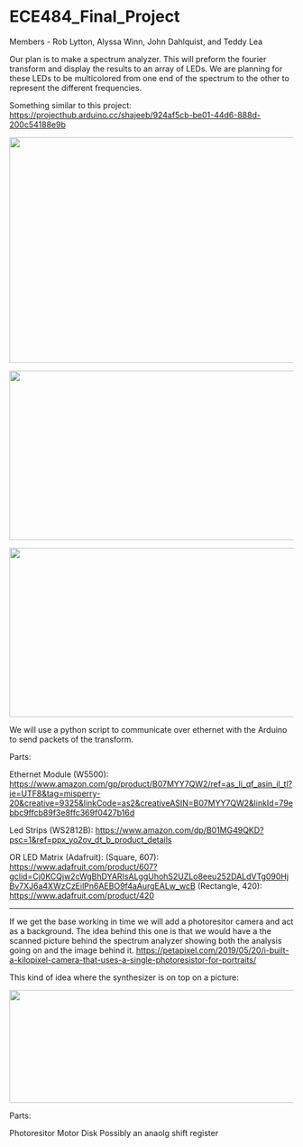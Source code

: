 # ECE484_Final_Project

Members - Rob Lytton, Alyssa Winn, John Dahlquist, and Teddy Lea

Our plan is to make a spectrum analyzer. 
This will preform the fourier transform and display the results to an array of LEDs.  We are planning for these LEDs to be multicolored from one end of the spectrum to the other to represent the different frequencies.

Something similar to this project:
https://projecthub.arduino.cc/shajeeb/924af5cb-be01-44d6-888d-200c54188e9b
<p align="center">
  <img width="600" height="400" src= https://user-images.githubusercontent.com/95442814/225405335-9c833da3-c541-4728-874f-bafeebf9d219.png>
</p>
  
<p align="center">
  <img width="600" height="300" src= https://user-images.githubusercontent.com/95442814/225405623-d3ffba57-ff7c-4a81-aaff-b2ea86bff315.png>
</p>

<p align="center">
  <img width="600" height="300" src= https://https://i.imgur.com/GPvFUbU.jpg>
</p>



We will use a python script to communicate over ethernet with the Arduino to send packets of the transform.

Parts:

Ethernet Module (W5500): https://www.amazon.com/gp/product/B07MYY7QW2/ref=as_li_qf_asin_il_tl?ie=UTF8&tag=misperry-20&creative=9325&linkCode=as2&creativeASIN=B07MYY7QW2&linkId=79ebbc9ffcb89f3e8ffc369f0427b16d

Led Strips (WS2812B): https://www.amazon.com/dp/B01MG49QKD?psc=1&ref=ppx_yo2ov_dt_b_product_details

OR LED Matrix (Adafruit): (Square, 607):
                           https://www.adafruit.com/product/607?gclid=Cj0KCQjw2cWgBhDYARIsALggUhohS2UZLo8eeu252DALdVTg090HjBv7XJ6a4XWzCzEilPn6AEBO9f4aAurgEALw_wcB
                           (Rectangle, 420): https://www.adafruit.com/product/420

-----------------------------------------

If we get the base working in time we will add a photoresitor camera and act as a background.  The idea behind this one is that we would have a the scanned picture behind the spectrum analyzer showing both the analysis going on and the image behind it. 
https://petapixel.com/2019/05/20/i-built-a-kilopixel-camera-that-uses-a-single-photoresistor-for-portraits/

This kind of idea where the synthesizer is on top on a picture:
<p align="center">
  <img width="600" height="200" src= https://user-images.githubusercontent.com/95442814/225406496-231b97b7-3ce5-47a5-bd06-ada7c2e406a0.png>
</p>

Parts:

Photoresitor 
Motor
Disk
Possibly an anaolg shift register


